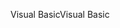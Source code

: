 <span data-ttu-id="743bf-101">Visual Basic</span><span class="sxs-lookup"><span data-stu-id="743bf-101">Visual Basic</span></span>